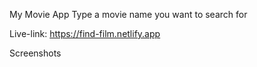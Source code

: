 My Movie App
Type a movie name you want to search for

Live-link: https://find-film.netlify.app

Screenshots
